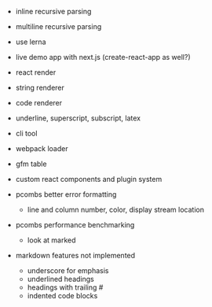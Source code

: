 - inline recursive parsing
- multiline recursive parsing

- use lerna
- live demo app with next.js (create-react-app as well?)

- react render
- string renderer
- code renderer

- underline, superscript, subscript, latex

- cli tool
- webpack loader

- gfm table
- custom react components and plugin system

- pcombs better error formatting
  - line and column number, color, display stream location

- pcombs performance benchmarking
  - look at marked

- markdown features not implemented
  - underscore for emphasis
  - underlined headings
  - headings with trailing #
  - indented code blocks
